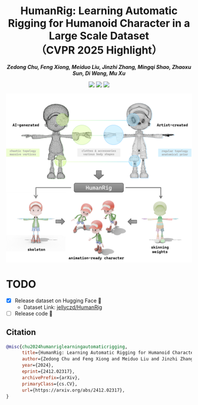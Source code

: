<div align="center">

# HumanRig: Learning Automatic Rigging for Humanoid Character in a Large Scale Dataset <br>（CVPR 2025 Highlight）

_**Zedong Chu,
Feng Xiong,
Meiduo Liu,
Jinzhi Zhang,
Mingqi Shao,
Zhaoxu Sun,
Di Wang,
Mu Xu**_

<a href='https://arxiv.org/abs/2412.02317'><img src='https://img.shields.io/badge/arXiv-2412.02317-b31b1b.svg'></a>
<a href='https://c8241998.github.io/HumanRig/'><img src='https://img.shields.io/badge/Project-Page-green'></a>
<a href='https://huggingface.co/datasets/jellyczd/HumanRig'><img src='https://img.shields.io/badge/Dataset-HuggingFace-yellow'></a>

![teaser](assets/fig1.png)

</div>

# TODO

- [x] Release dataset on Hugging Face 🤗
  - Dataset Link: [jellyczd/HumanRig](https://huggingface.co/datasets/jellyczd/HumanRig)
- [ ] Release code 🚧

## Citation

```bibtex
@misc{chu2024humanriglearningautomaticrigging,
      title={HumanRig: Learning Automatic Rigging for Humanoid Character in a Large Scale Dataset}, 
      author={Zedong Chu and Feng Xiong and Meiduo Liu and Jinzhi Zhang and Mingqi Shao and Zhaoxu Sun and Di Wang and Mu Xu},
      year={2024},
      eprint={2412.02317},
      archivePrefix={arXiv},
      primaryClass={cs.CV},
      url={https://arxiv.org/abs/2412.02317}, 
}
```
